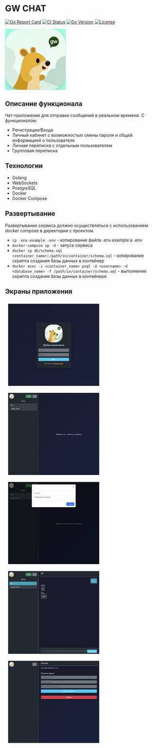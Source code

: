 # GW CHAT

[![Go Report Card](https://goreportcard.com/badge/github.com/varik-08/gw_chat)](https://goreportcard.com/report/github.com/varik-08/gw_chat)
[![CI Status](https://github.com/varik-08/gw_chat/actions/workflows/ci.yml/badge.svg)](https://github.com/varik-08/gw_chat/actions)
[![Go Version](https://img.shields.io/badge/go-%3E%3D1.14-blue)](https://golang.org/dl/)
[![License](https://img.shields.io/badge/license-MIT-green)](LICENSE)

<img src="web/chat/public/logo.jpg" alt="logo" width="200">

## Описание функционала

Чат-приложение для отправки сообщений в реальном времени.
С функционалом:
- Регистрации/Входа
- Личный кабинет с возможностью смены пароля и общей информацией о пользователе
- Личная переписка с отдельным пользователем
- Групповая переписка

## Технологии

- Golang
- WebSockets
- PostgreSQL
- Docker
- Docker Compose

## Развертывание
Развертывание сервиса должно осуществляться с использованием docker compose в директории с проектом.
- `cp .env.example .env` - копирование файла .env.example в .env
- `docker-compose up -d` - запуск сервиса
- `docker cp db/schema.sql <container_name>:/path/in/container/schema.sql` - копирование скрипта создания базы данных в контейнер
- `docker exec -i <container_name> psql -U <username> -d <database_name> -f /path/in/container/schema.sql` - выполнение скрипта создания базы данных в контейнере

## Экраны приложения
<div style="display: flex; flex-wrap: wrap;">
  <div style="margin: 10px;">
    <img src="docs/images/login.png" alt="Вход" width="300" />
  </div>
  <div style="margin: 10px;">
    <img src="docs/images/chat_list.png" alt="Список чатов" width="300" />
  </div>
<div style="margin: 10px;">
    <img src="docs/images/create_chat.png" alt="Создание чата" width="300" />
  </div>
<div style="margin: 10px;">
    <img src="docs/images/text.png" alt="Переписка" width="300" />
  </div>
  <div style="margin: 10px;">
    <img src="docs/images/profile.png" alt="Страница профиля" width="300" />
  </div>
</div>
